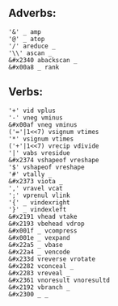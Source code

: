 
## Adverbs:

    '&' _ amp 
    '@' _ atop 
    '/' areduce _ 
    '\\' ascan _ 
    &#x2340 abackscan _ 
    &#x00a8 _ rank


## Verbs:

    '+' vid vplus 
    '-' vneg vminus 
    &#x00af vneg vminus 
    ('='|1<<7) vsignum vtimes 
    '*' vsignum vtimes 
    ('+'|1<<7) vrecip vdivide 
    '|' vabs vresidue 
    &#x2374 vshapeof vreshape 
    '$' vshapeof vreshape 
    '#' vtally _ 
    &#x2373 viota _ 
    ',' vravel vcat 
    ';' vprenul vlink 
    '{' _ vindexright 
    '}' _ vindexleft 
    &#x2191 vhead vtake 
    &#x2193 vbehead vdrop 
    &#x001f _ vcompress 
    &#x001e _ vexpand 
    &#x22a5 _ vbase 
    &#x22a4 _ vencode 
    &#x233d vreverse vrotate 
    &#x2282 vconceal _ 
    &#x2283 vreveal _ 
    &#x2361 vnoresult vnoresultd 
    &#x2192 vbranch _ 
    &#x2300 _ _

